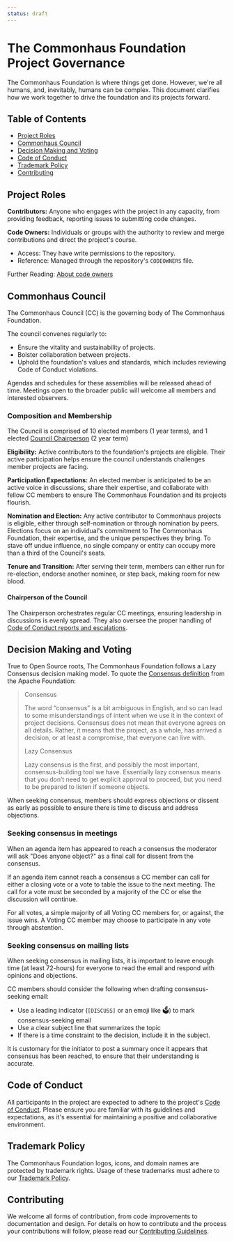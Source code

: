 ```yaml
---
status: draft
---
```

# The Commonhaus Foundation Project Governance

The Commonhaus Foundation is where things get done.
However, we're all humans, and, inevitably, humans can be complex.
This document clarifies how we work together to drive the foundation and its projects forward.

[coc-reports]: conduct/handling-coc-reports.md#handling-reports-and-escalation

## Table of Contents

- [Project Roles](#project-roles)
- [Commonhaus Council](#commonhaus-council)
- [Decision Making and Voting](#decision-making-and-voting)
- [Code of Conduct](#code-of-conduct)
- [Trademark Policy](#trademark-policy)
- [Contributing](#contributing)

## Project Roles

**Contributors:** Anyone who engages with the project in any capacity, from providing feedback, reporting issues to submitting code changes.

**Code Owners:** Individuals or groups with the authority to review and merge contributions and direct the project's course.
  - Access: They have write permissions to the repository.
  - Reference: Managed through the repository's `CODEOWNERS` file.

Further Reading: [About code owners](https://docs.github.com/en/repositories/managing-your-repositorys-settings-and-features/customizing-your-repository/about-code-owners)

## Commonhaus Council

The Commonhaus Council (CC) is the governing body of The Commonhaus Foundation. 

The council convenes regularly to:

- Ensure the vitality and sustainability of projects.
- Bolster collaboration between projects.
- Uphold the foundation's values and standards, which includes reviewing Code of Conduct violations.

Agendas and schedules for these assemblies will be released ahead of time. 
Meetings open to the broader public will welcome all members and interested observers.

### Composition and Membership

The Council is comprised of 10 elected members (1 year terms), and 1 elected [Council Chairperson](#chairperson-of-the-council) (2 year term)

**Eligibility:** Active contributors to the foundation's projects are eligible. 
Their active participation helps ensure the council understands challenges member projects are facing.

**Participation Expectations:** An elected member is anticipated to be an active voice in discussions, share their expertise, and collaborate with fellow CC members to ensure The Commonhaus Foundation and its projects flourish.

**Nomination and Election:** Any active contributor to Commonhaus projects is eligible, either through self-nomination or through nomination by peers. Elections focus on an individual's commitment to The Commonhaus Foundation, their expertise, and the unique perspectives they bring. To stave off undue influence, no single company or entity can occupy more than a third of the Council's seats.

**Tenure and Transition:** After serving their term, members can either run for re-election, endorse another nominee, or step back, making room for new blood.

#### Chairperson of the Council

The Chairperson orchestrates regular CC meetings, ensuring leadership in discussions is evenly spread. They also oversee the proper handling of [Code of Conduct reports and escalations][coc-reports].

## Decision Making and Voting

True to Open Source roots, The Commonhaus Foundation follows a Lazy Consensus decision making model. To quote the [Consensus definition](https://community.apache.org/committers/decisionMaking.html) from the Apache Foundation: 

> Consensus
>
> The word “consensus” is a bit ambiguous in English, and so can lead to some misunderstandings of intent when we use it in the context of project decisions. Consensus does not mean that everyone agrees on all details. Rather, it means that the project, as a whole, has arrived a decision, or at least a compromise, that everyone can live with.
>
> Lazy Consensus
>
> Lazy consensus is the first, and possibly the most important, consensus-building tool we have. Essentially lazy consensus means that you don’t need to get explicit approval to proceed, but you need to be prepared to listen if someone objects.

When seeking consensus, members should express objections or dissent as early as possible to ensure there is time to discuss and address objections.

### Seeking consensus in meetings

When an agenda item has appeared to reach a consensus the moderator will ask "Does anyone object?" as a final call for dissent from the consensus.

If an agenda item cannot reach a consensus a CC member can call for either a closing vote or a vote to table the issue to the next meeting.
The call for a vote must be seconded by a majority of the CC or else the discussion will continue.

For all votes, a simple majority of all Voting CC members for, or against, the issue wins.
A Voting CC member may choose to participate in any vote through abstention.

### Seeking consensus on mailing lists

When seeking consensus in mailing lists, it is important to leave enough time (at least 72-hours) for everyone to read the email and respond with opinions and objections.

CC members should consider the following when drafting consensus-seeking email:
  - Use a leading indicator (`[DISCUSS]` or an emoji like 🗳️) to mark consensus-seeking email
  - Use a clear subject line that summarizes the topic
  - If there is a time constraint to the decision, include it in the subject.

It is customary for the initiator to post a summary once it appears that consensus has been reached, to ensure that their understanding is accurate.

## Code of Conduct

All participants in the project are expected to adhere to the project's [Code of Conduct](CODE_OF_CONDUCT.md). Please ensure you are familiar with its guidelines and expectations, as it's essential for maintaining a positive and collaborative environment.

## Trademark Policy

The Commonhaus Foundation logos, icons, and domain names are protected by trademark rights. Usage of these trademarks must adhere to our [Trademark Policy](governance/trademark-policy.md).

## Contributing

We welcome all forms of contribution, from code improvements to documentation and design. For details on how to contribute and the process your contributions will follow, please read our [Contributing Guidelines](CONTRIBUTING.md).

